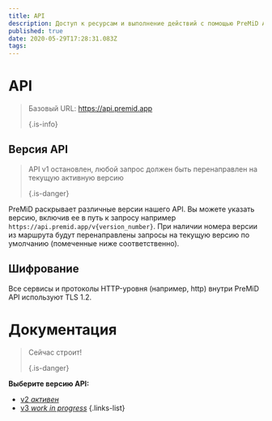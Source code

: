 ```yaml
---
title: API
description: Доступ к ресурсам и выполнение действий с помощью PreMiD API
published: true
date: 2020-05-29T17:28:31.083Z
tags:
---
```


# API

> Базовый URL: https://api.premid.app 
> 
> {.is-info}

## Версия API
> API v1 остановлен, любой запрос должен быть перенаправлен на текущую активную версию 
> 
> {.is-danger}

PreMiD раскрывает различные версии нашего API. Вы можете указать версию, включив ее в путь к запросу например `https://api.premid.app/v{version_number}`. При наличии номера версии из маршрута будут перенаправлены запросы на текущую версию по умолчанию (помеченные ниже соответственно).

## Шифрование

Все сервисы и протоколы HTTP-уровня (например, http) внутри PreMiD API используют TLS 1.2.

# Документация
> Сейчас строит! 
> 
> {.is-danger}

**Выберите версию API:**
- [v2 *активен*](/dev/api/v2)
- [v3 *work in progress*](/dev/api/v3)
{.links-list}